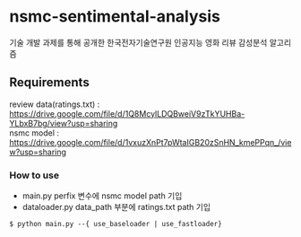 # nsmc-sentimental-analysis    

기술 개발 과제를 통해 공개한 한국전자기술연구원 인공지능 영화 리뷰 감성분석 알고리즘    
    
    
## Requirements
    
review data(ratings.txt) : https://drive.google.com/file/d/1Q8McylLDQBweiV9zTkYUHBa-YLbxB7bg/view?usp=sharing    
nsmc model : https://drive.google.com/file/d/1vxuzXnPt7pWtaIGB20zSnHN_kmePPqn_/view?usp=sharing    
    
    
### How to use    
    
* main.py perfix 변수에 nsmc model path 기입    
* dataloader.py data_path 부분에 ratings.txt path 기입    
    
    
```
$ python main.py --{ use_baseloader | use_fastloader}
```


